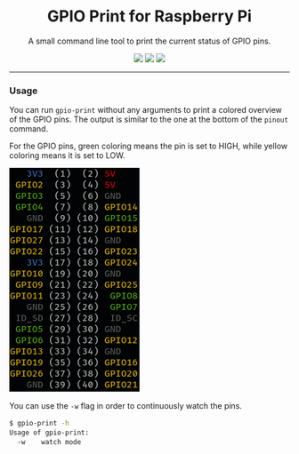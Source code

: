 <h1 align="center">GPIO Print for Raspberry Pi</h1>
<p align="center">A small command line tool to print the current status of GPIO pins.</p>
<p align="center">
   <a href="https://github.com/fgrosse/gpio-print/releases"><img src="https://img.shields.io/github/tag/fgrosse/gpio-print.svg?label=version&color=brightgreen"></a>
   <a href="https://github.com/fgrosse/gpio-print/actions/workflows/test.yml"><img src="https://github.com/fgrosse/gpio-print/actions/workflows/test.yml/badge.svg"></a>
   <a href="https://github.com/fgrosse/gpio-print/blob/master/LICENSE"><img src="https://img.shields.io/badge/license-BSD--3--Clause-blue.svg"></a>
</p>

---

### Usage

You can run `gpio-print` without any arguments to print a colored overview of
the GPIO pins. The output is similar to the one at the bottom of the `pinout`
command.

For the GPIO pins, green coloring means the pin is set to HIGH, while yellow
coloring means it is set to LOW. 

![Screenshot](screenshot.png)

You can use the `-w` flag in order to continuously watch the pins.  

```bash
$ gpio-print -h
Usage of gpio-print:
  -w	watch mode
```
